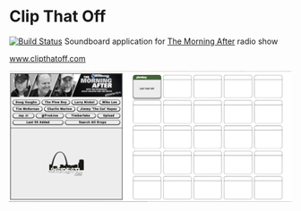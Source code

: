 # Clip That Off
[![Build Status](https://travis-ci.org/DustyShap/clipthatoff.svg?branch=master)](https://travis-ci.org/DustyShap/clipthatoff)
Soundboard application for [The Morning After](http://insidestl.com/radio-shows/the-morning-after) radio show

www.clipthatoff.com


![Clip That Off](static/img/clipthatoff.png)
